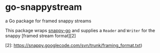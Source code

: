 go-snappystream
===============

a Go package for framed snappy streams

This package wraps [snappy-go][1] and supplies a `Reader` and `Writer` 
for the snappy [framed stream format][2]

[1]: https://code.google.com/p/snappy-go/
[2]: https://snappy.googlecode.com/svn/trunk/framing_format.txt)
